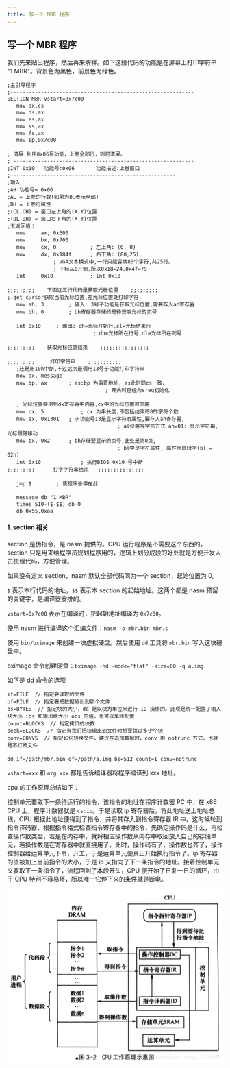 ```yaml
---
title: 写一个 MBR 程序
---
```


## 写一个 MBR 程序

我们先来贴出程序，然后再来解释。如下这段代码的功能是在屏幕上打印字符串 "1 MBR"。背景色为黑色，前景色为绿色。

```
;主引导程序 
;------------------------------------------------------------
SECTION MBR vstart=0x7c00         
   mov ax,cs      
   mov ds,ax
   mov es,ax
   mov ss,ax
   mov fs,ax
   mov sp,0x7c00

; 清屏 利用0x06号功能，上卷全部行，则可清屏。
; -----------------------------------------------------------
;INT 0x10   功能号:0x06	   功能描述:上卷窗口
;------------------------------------------------------
;输入：
;AH 功能号= 0x06
;AL = 上卷的行数(如果为0,表示全部)
;BH = 上卷行属性
;(CL,CH) = 窗口左上角的(X,Y)位置
;(DL,DH) = 窗口右下角的(X,Y)位置
;无返回值：
   mov     ax, 0x600
   mov     bx, 0x700
   mov     cx, 0           ; 左上角: (0, 0)
   mov     dx, 0x184f	   ; 右下角: (80,25),
			   ; VGA文本模式中,一行只能容纳80个字符,共25行。
			   ; 下标从0开始,所以0x18=24,0x4f=79
   int     0x10            ; int 0x10

;;;;;;;;;    下面这三行代码是获取光标位置    ;;;;;;;;;
;.get_cursor获取当前光标位置,在光标位置处打印字符.
   mov ah, 3		; 输入: 3号子功能是获取光标位置,需要存入ah寄存器
   mov bh, 0		; bh寄存器存储的是待获取光标的页号

   int 0x10		; 输出: ch=光标开始行,cl=光标结束行
							; dh=光标所在行号,dl=光标所在列号

;;;;;;;;;    获取光标位置结束    ;;;;;;;;;;;;;;;;

;;;;;;;;;     打印字符串    ;;;;;;;;;;;
   ;还是用10h中断,不过这次是调用13号子功能打印字符串
   mov ax, message 
   mov bp, ax		; es:bp 为串首地址, es此时同cs一致，
								; 开头时已经为sreg初始化

   ; 光标位置要用到dx寄存器中内容,cx中的光标位置可忽略
   mov cx, 5			; cx 为串长度,不包括结束符0的字符个数
   mov ax, 0x1301	; 子功能号13是显示字符及属性,要存入ah寄存器,
									; al设置写字符方式 ah=01: 显示字符串,光标跟随移动
   mov bx, 0x2		; bh存储要显示的页号,此处是第0页,
									; bl中是字符属性, 属性黑底绿字(bl = 02h)
   int 0x10				; 执行BIOS 0x10 号中断
;;;;;;;;;      打字字符串结束	 ;;;;;;;;;;;;;;;

   jmp $		; 使程序悬停在此

   message db "1 MBR"
   times 510-($-$$) db 0
   db 0x55,0xaa
```

#### 1. section 相关

section 是伪指令，是 nasm 提供的。CPU 运行程序是不需要这个东西的，section 只是用来给程序员规划程序用的，逻辑上划分成段的好处就是方便开发人员梳理代码，方便管理。

如果没有定义 section，nasm 默认全部代码同为一个 section，起始位置为 0。

`$` 表示本行代码的地址，`$$` 表示本 section 的起始地址。这两个都是 nasm 预留的关键字，是编译器安排的。 

`vstart=0x7c00` 表示在编译时，把起始地址编译为 `0x7c00`。

使用 nasm 进行编译这个汇编文件：`nasm -o mbr.bin mbr.s`

使用 `bin/bximage` 来创建一块虚拟硬盘。然后使用 `dd` 工具将 `mbr.bin` 写入这块硬盘中。

bximage 命令创建硬盘：`bximage -hd -mode="flat" -size=60 -q a.img`

如下是 dd 命令的选项

```
if=FILE  // 指定要读取的文件
of=FILE  // 指定要把数据输出到那个文件
bs=BYTES  // 指定块的大小，dd 是以块为单位来进行 IO 操作的。此项是统一配置了输入块大小 ibs 和输出块大小 obs 的值，也可以单独配置
count=BLOCKS  // 指定拷贝的块数
seek=BLOCKS  // 指定当我们把块输出到文件时想要跳过多少个块
conv=CONVS  // 指定如何转换文件，建议在追加数据时，conv 用 notrunc 方式，也就是不打断文件

dd if=/path/mbr.bin of=/path/a.img bs=512 count=1 conv=notrunc
```

`vstart=xxx` 和 `org xxx` 都是告诉编译器将程序编译到 xxx 地址。

cpu 的工作原理总结如下：

控制单元要取下一条待运行的指令，该指令的地址在程序计数器 PC 中，在 x86 CPU 上，程序计数器就是 `cs:ip`。于是读取 ip 寄存器后，将此地址送上地址总线，CPU 根据此地址便得到了指令，并将其存入到指令寄存器 IR 中。这时候轮到指令译码器，根据指令格式检查指令寄存器中的指令，先确定操作码是什么，再检查操作数类型，若是在内存中，就将相应操作数从内存中取回放入自己的存储单元，若操作数是在寄存器中就直接用了。此时，操作码有了，操作数也齐了，操作控制器给运算单元下令，开工，于是运算单元便真正开始执行指令了。ip 寄存器的值被加上当前指令的大小，于是 ip 又指向了下一条指令的地址。接着控制单元又要取下一条指令了，流程回到了本段开头，CPU 便开始了日复一日的循环，由于 CPU 特别不容易坏，所以唯一它停下来的条件就是断电。

![](./image/CPU工作原理示意图.png)



